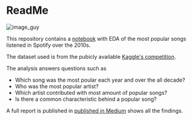 # ReadMe
![image_guy](https://user-images.githubusercontent.com/79945708/149636402-62dbf274-fae5-4c1f-bdcf-dd59071a4380.jpg)

This repository contains a [notebook](https://github.com/peblopadro/Spotify/blob/main/Spotify_TopSongs.ipynb) with EDA of the most popular songs listened in Spotify over the 2010s.

The dataset used is from the pubicly available [Kaggle's competition](https://www.kaggle.com/leonardopena/top-spotify-songs-from-20102019-by-year/metadata).

The analysis answers questions such as 
- Which song was the most poular each year and over the all decade?
- Who was the most popular artist?
- Which artist contributed with most amount of popular songs?
- Is there a common characteristic behind a popular song?

A full report is published in [published in Medium](https://medium.com/@pedropablom/spotifys-top-songs-of-2010s-8938d8e96f95) shows all the findings.
